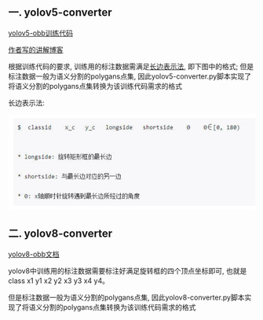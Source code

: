 ## 一. yolov5-converter

[yolov5-obb训练代码](https://github.com/hukaixuan19970627/yolov5_obb)

[作者写的讲解博客](https://zhuanlan.zhihu.com/p/358072483)

根据训练代码的要求, 训练用的标注数据需满足[长边表示法](https://zhuanlan.zhihu.com/p/459018810), 即下图中的格式; 但是标注数据一般为语义分割的polygans点集, 因此yolov5-converter.py脚本实现了将语义分割的polygans点集转换为该训练代码需求的格式

长边表示法:

![](assets/1.jpg)

## 二.  yolov8-converter

[yolov8-obb文档](https://docs.ultralytics.com/tasks/obb/)

yolov8中训练用的标注数据需要标注好满足旋转框的四个顶点坐标即可, 也就是class x1 y1 x2 y2 x3 y3 x4 y4。

但是标注数据一般为语义分割的polygans点集, 因此yolov8-converter.py脚本实现了将语义分割的polygans点集转换为该训练代码需求的格式





